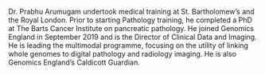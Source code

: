 Dr. Prabhu Arumugam undertook medical training at St. Bartholomew’s and the Royal London. Prior to starting Pathology training, he completed a PhD at The Barts Cancer Institute on pancreatic pathology. He joined Genomics England in September 2019 and is the Director of Clinical Data and Imaging. He is leading the multimodal programme, focusing on the utility of linking whole genomes to digital pathology and radiology imaging. He is also Genomics England’s Caldicott Guardian.